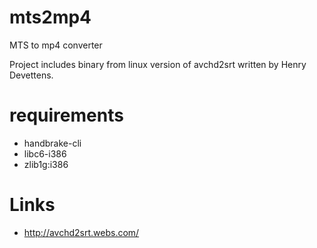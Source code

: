 mts2mp4
=======

MTS to mp4 converter

Project includes binary from linux version of avchd2srt written by Henry Devettens.

requirements
====
* handbrake-cli
* libc6-i386
* zlib1g:i386

Links
==
- http://avchd2srt.webs.com/

